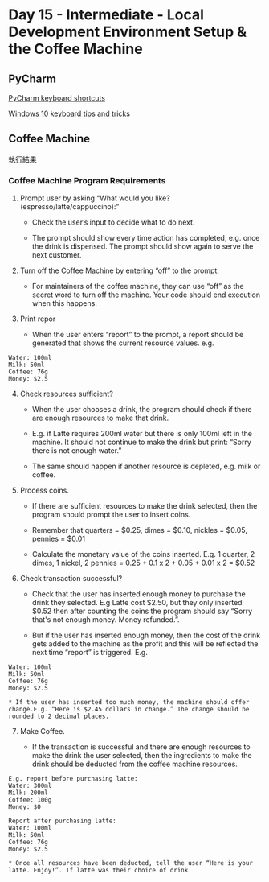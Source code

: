 #  Day 15 - Intermediate - Local Development Environment Setup & the Coffee Machine

## PyCharm

[PyCharm keyboard shortcuts](https://www.jetbrains.com/help/pycharm/mastering-keyboard-shortcuts.html)

[Windows 10 keyboard tips and tricks](https://support.microsoft.com/en-gb/windows/windows-10-keyboard-tips-and-tricks-588e0b72-0fff-6d3f-aeee-6e5116097942)

## Coffee Machine

[執行結果](https://replit.com/@appbrewery/coffee-machine-final?embed=1&output=1#main.py)

### Coffee Machine Program Requirements

1. Prompt user by asking “What would you like? (espresso/latte/cappuccino):”

    * Check the user’s input to decide what to do next.
   
    * The prompt should show every time action has completed, e.g. once the drink is dispensed. The prompt should show again to serve the next customer.

2. Turn off the Coffee Machine by entering “off” to the prompt.

    * For maintainers of the coffee machine, they can use “off” as the secret word to turn off the machine. Your code should end execution when this happens.
   
3. Print repor

    * When the user enters “report” to the prompt, a report should be generated that shows the current resource values. e.g.

```
Water: 100ml
Milk: 50ml
Coffee: 76g
Money: $2.5
```
   
4. Check resources sufficient?

    * When the user chooses a drink, the program should check if there are enough resources to make that drink.
   
    * E.g. if Latte requires 200ml water but there is only 100ml left in the machine. It should not continue to make the drink but print: “Sorry there is not enough water.”
   
    * The same should happen if another resource is depleted, e.g. milk or coffee.
   
5. Process coins.

    * If there are sufficient resources to make the drink selected, then the program should prompt the user to insert coins.
   
    * Remember that quarters = $0.25, dimes = $0.10, nickles = $0.05, pennies = $0.01
   
    * Calculate the monetary value of the coins inserted. E.g. 1 quarter, 2 dimes, 1 nickel, 2 pennies = 0.25 + 0.1 x 2 + 0.05 + 0.01 x 2 = $0.52

6. Check transaction successful?

    * Check that the user has inserted enough money to purchase the drink they selected. E.g Latte cost $2.50, but they only inserted $0.52 then after counting the coins the program should say “Sorry that's not enough money. Money refunded.”.
   
    * But if the user has inserted enough money, then the cost of the drink gets added to the machine as the profit and this will be reflected the next time “report” is triggered. E.g.

```
Water: 100ml
Milk: 50ml
Coffee: 76g
Money: $2.5
```

    * If the user has inserted too much money, the machine should offer change.E.g. “Here is $2.45 dollars in change.” The change should be rounded to 2 decimal places.

7. Make Coffee.

    * If the transaction is successful and there are enough resources to make the drink the user selected, then the ingredients to make the drink should be deducted from the coffee machine resources.

```
E.g. report before purchasing latte:
Water: 300ml
Milk: 200ml
Coffee: 100g
Money: $0

Report after purchasing latte:
Water: 100ml
Milk: 50ml
Coffee: 76g
Money: $2.5

```

    * Once all resources have been deducted, tell the user “Here is your latte. Enjoy!”. If latte was their choice of drink